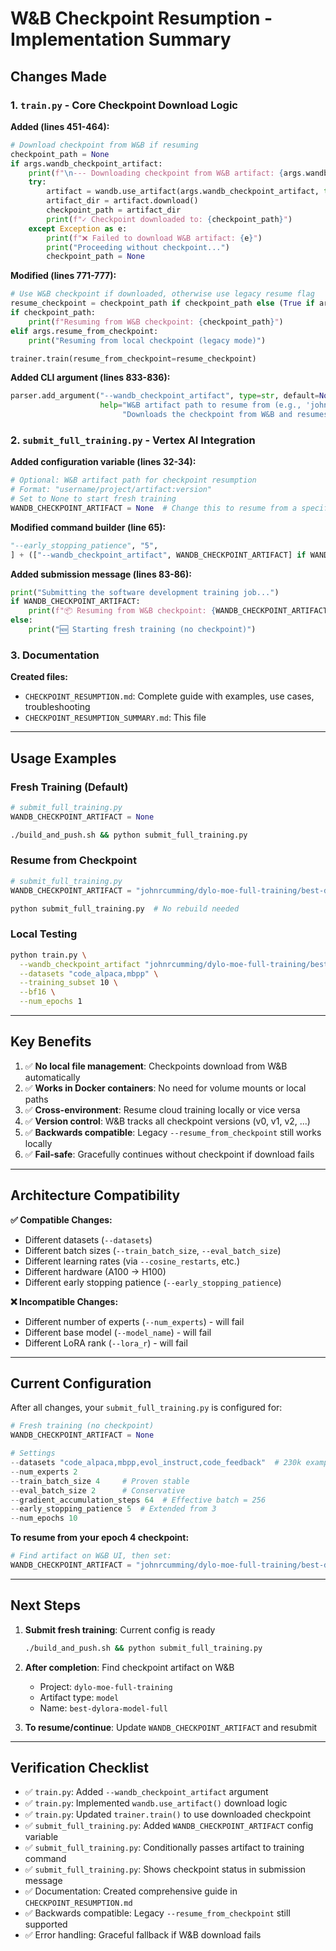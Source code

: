 # W&B Checkpoint Resumption - Implementation Summary

## Changes Made

### 1. `train.py` - Core Checkpoint Download Logic

**Added (lines 451-464):**
```python
# Download checkpoint from W&B if resuming
checkpoint_path = None
if args.wandb_checkpoint_artifact:
    print(f"\n--- Downloading checkpoint from W&B artifact: {args.wandb_checkpoint_artifact} ---")
    try:
        artifact = wandb.use_artifact(args.wandb_checkpoint_artifact, type='model')
        artifact_dir = artifact.download()
        checkpoint_path = artifact_dir
        print(f"✓ Checkpoint downloaded to: {checkpoint_path}")
    except Exception as e:
        print(f"❌ Failed to download W&B artifact: {e}")
        print("Proceeding without checkpoint...")
        checkpoint_path = None
```

**Modified (lines 771-777):**
```python
# Use W&B checkpoint if downloaded, otherwise use legacy resume flag
resume_checkpoint = checkpoint_path if checkpoint_path else (True if args.resume_from_checkpoint else None)
if checkpoint_path:
    print(f"Resuming from W&B checkpoint: {checkpoint_path}")
elif args.resume_from_checkpoint:
    print("Resuming from local checkpoint (legacy mode)")

trainer.train(resume_from_checkpoint=resume_checkpoint)
```

**Added CLI argument (lines 833-836):**
```python
parser.add_argument("--wandb_checkpoint_artifact", type=str, default=None, 
                    help="W&B artifact path to resume from (e.g., 'johnrcumming/dylo-moe-full-training/best-dylora-model-full:v0'). "
                         "Downloads the checkpoint from W&B and resumes training. Overrides --resume_from_checkpoint.")
```

### 2. `submit_full_training.py` - Vertex AI Integration

**Added configuration variable (lines 32-34):**
```python
# Optional: W&B artifact path for checkpoint resumption
# Format: "username/project/artifact:version"
# Set to None to start fresh training
WANDB_CHECKPOINT_ARTIFACT = None  # Change this to resume from a specific W&B artifact
```

**Modified command builder (line 65):**
```python
"--early_stopping_patience", "5",
] + (["--wandb_checkpoint_artifact", WANDB_CHECKPOINT_ARTIFACT] if WANDB_CHECKPOINT_ARTIFACT else []),
```

**Added submission message (lines 83-86):**
```python
print("Submitting the software development training job...")
if WANDB_CHECKPOINT_ARTIFACT:
    print(f"📦 Resuming from W&B checkpoint: {WANDB_CHECKPOINT_ARTIFACT}")
else:
    print("🆕 Starting fresh training (no checkpoint)")
```

### 3. Documentation

**Created files:**
- `CHECKPOINT_RESUMPTION.md`: Complete guide with examples, use cases, troubleshooting
- `CHECKPOINT_RESUMPTION_SUMMARY.md`: This file

---

## Usage Examples

### Fresh Training (Default)
```python
# submit_full_training.py
WANDB_CHECKPOINT_ARTIFACT = None
```
```bash
./build_and_push.sh && python submit_full_training.py
```

### Resume from Checkpoint
```python
# submit_full_training.py
WANDB_CHECKPOINT_ARTIFACT = "johnrcumming/dylo-moe-full-training/best-dylora-model-full:v0"
```
```bash
python submit_full_training.py  # No rebuild needed
```

### Local Testing
```bash
python train.py \
  --wandb_checkpoint_artifact "johnrcumming/dylo-moe-full-training/best-dylora-model-full:v0" \
  --datasets "code_alpaca,mbpp" \
  --training_subset 10 \
  --bf16 \
  --num_epochs 1
```

---

## Key Benefits

1. ✅ **No local file management**: Checkpoints download from W&B automatically
2. ✅ **Works in Docker containers**: No need for volume mounts or local paths
3. ✅ **Cross-environment**: Resume cloud training locally or vice versa
4. ✅ **Version control**: W&B tracks all checkpoint versions (v0, v1, v2, ...)
5. ✅ **Backwards compatible**: Legacy `--resume_from_checkpoint` still works locally
6. ✅ **Fail-safe**: Gracefully continues without checkpoint if download fails

---

## Architecture Compatibility

**✅ Compatible Changes:**
- Different datasets (`--datasets`)
- Different batch sizes (`--train_batch_size`, `--eval_batch_size`)
- Different learning rates (via `--cosine_restarts`, etc.)
- Different hardware (A100 → H100)
- Different early stopping patience (`--early_stopping_patience`)

**❌ Incompatible Changes:**
- Different number of experts (`--num_experts`) - will fail
- Different base model (`--model_name`) - will fail
- Different LoRA rank (`--lora_r`) - will fail

---

## Current Configuration

After all changes, your `submit_full_training.py` is configured for:

```python
# Fresh training (no checkpoint)
WANDB_CHECKPOINT_ARTIFACT = None

# Settings
--datasets "code_alpaca,mbpp,evol_instruct,code_feedback"  # 230k examples
--num_experts 2
--train_batch_size 4     # Proven stable
--eval_batch_size 2      # Conservative
--gradient_accumulation_steps 64  # Effective batch = 256
--early_stopping_patience 5  # Extended from 3
--num_epochs 10
```

**To resume from your epoch 4 checkpoint:**
```python
# Find artifact on W&B UI, then set:
WANDB_CHECKPOINT_ARTIFACT = "johnrcumming/dylo-moe-full-training/best-dylora-model-full:latest"
```

---

## Next Steps

1. **Submit fresh training**: Current config is ready
   ```bash
   ./build_and_push.sh && python submit_full_training.py
   ```

2. **After completion**: Find checkpoint artifact on W&B
   - Project: `dylo-moe-full-training`
   - Artifact type: `model`
   - Name: `best-dylora-model-full`

3. **To resume/continue**: Update `WANDB_CHECKPOINT_ARTIFACT` and resubmit

---

## Verification Checklist

- ✅ `train.py`: Added `--wandb_checkpoint_artifact` argument
- ✅ `train.py`: Implemented `wandb.use_artifact()` download logic
- ✅ `train.py`: Updated `trainer.train()` to use downloaded checkpoint
- ✅ `submit_full_training.py`: Added `WANDB_CHECKPOINT_ARTIFACT` config variable
- ✅ `submit_full_training.py`: Conditionally passes artifact to training command
- ✅ `submit_full_training.py`: Shows checkpoint status in submission message
- ✅ Documentation: Created comprehensive guide in `CHECKPOINT_RESUMPTION.md`
- ✅ Backwards compatible: Legacy `--resume_from_checkpoint` still supported
- ✅ Error handling: Graceful fallback if W&B download fails
